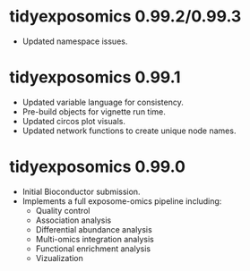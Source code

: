 # tidyexposomics 0.99.2/0.99.3

* Updated namespace issues.

# tidyexposomics 0.99.1

* Updated variable language for consistency.
* Pre-build objects for vignette run time.
* Updated circos plot visuals.
* Updated network functions to create unique node names.


# tidyexposomics 0.99.0

* Initial Bioconductor submission.
* Implements a full exposome-omics pipeline including:
  - Quality control 
  - Association analysis
  - Differential abundance analysis
  - Multi-omics integration analysis
  - Functional enrichment analysis
  - Vizualization 


